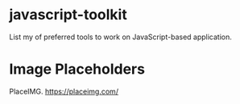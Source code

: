 # javascript-toolkit
List my of preferred tools to work on JavaScript-based application.

# Image Placeholders

PlaceIMG. https://placeimg.com/
